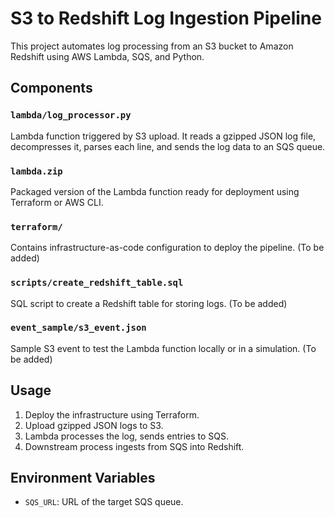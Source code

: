 # S3 to Redshift Log Ingestion Pipeline

This project automates log processing from an S3 bucket to Amazon Redshift using AWS Lambda, SQS, and Python.

## Components

### `lambda/log_processor.py`
Lambda function triggered by S3 upload. It reads a gzipped JSON log file, decompresses it, parses each line, and sends the log data to an SQS queue.

### `lambda.zip`
Packaged version of the Lambda function ready for deployment using Terraform or AWS CLI.

### `terraform/`
Contains infrastructure-as-code configuration to deploy the pipeline. (To be added)

### `scripts/create_redshift_table.sql`
SQL script to create a Redshift table for storing logs. (To be added)

### `event_sample/s3_event.json`
Sample S3 event to test the Lambda function locally or in a simulation. (To be added)

## Usage

1. Deploy the infrastructure using Terraform.
2. Upload gzipped JSON logs to S3.
3. Lambda processes the log, sends entries to SQS.
4. Downstream process ingests from SQS into Redshift.

## Environment Variables

- `SQS_URL`: URL of the target SQS queue.

